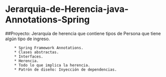 # Jerarquia-de-Herencia-java-Annotations-Spring

##Proyecto: Jerarquía de herencia que contiene tipos de Persona que tiene algún tipo de ingreso.

        * Spring Framework Annotations.
        * Clases abstractas.
        * Interfaces.
        * Herencia.
        * Todo lo que implica la herencia.
        * Patrón de diseño: Inyección de dependencias. 
